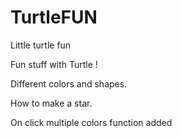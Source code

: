 # TurtleFUN
Little turtle fun 



Fun stuff with Turtle !

Different colors and shapes.

How to make a star.

On click multiple colors function added


